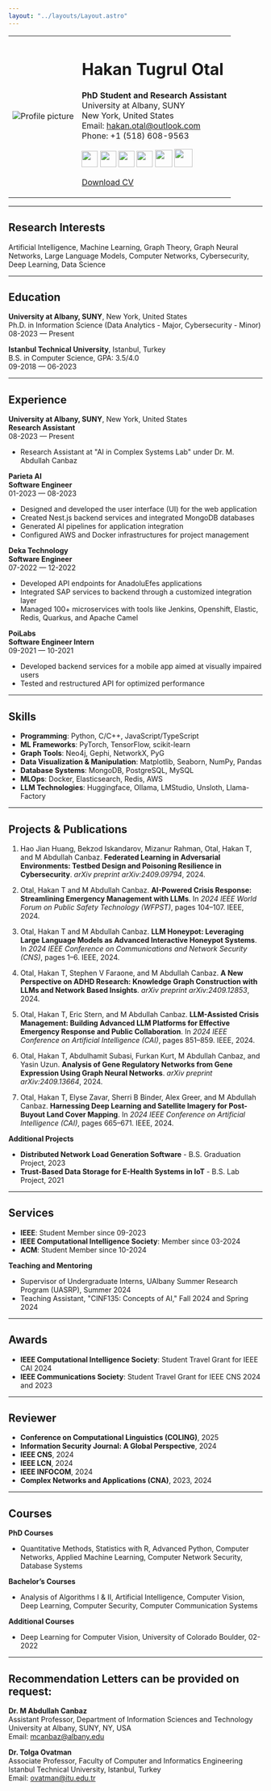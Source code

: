 ```yaml
---
layout: "../layouts/Layout.astro"
---
```


<table>
<tr>
<td>

<img src="/picture.jpg" alt="Profile picture"/>

</td>
<td>

# Hakan Tugrul Otal

**PhD Student and Research Assistant**  
University at Albany, SUNY  
New York, United States  
Email: hakan.otal@outlook.com  
Phone: +1 (518) 608-9563

<div> 
<a href="https://scholar.google.com/citations?user=aomsxFAAAAAJ" target="_blank" rel="noreferrer"><img src="/scholar.png" width="32" height="32" /></a>
<a href="https://www.github.com/hakanotal" target="_blank" rel="noreferrer"><img src="/github.svg" width="32" height="32" /></a> 
<a href="https://www.linkedin.com/in/hakan-tugrul-otal/" target="_blank" rel="noreferrer"><img src="/linkedin.svg" width="32" height="32" /></a> 
<a href="http://www.medium.com/@hakan.otal" target="_blank" rel="noreferrer"><img src="/medium.svg" width="32" height="32" /></a>
<a href="https://huggingface.co/hotal" target="_blank" rel="noreferrer"><img src="/hf.svg" width="34" height="34" /></a>
<a href="https://www.hackerrank.com/hakanotal" target="_blank" rel="noreferrer"><img src="/hackerrank.svg" width="36" height="36" /></a>
</div>

<a href="/CV.pdf" >Download CV</a>

</td>
</tr>
</table>

---

## Research Interests

Artificial Intelligence, Machine Learning, Graph Theory, Graph Neural Networks, Large Language Models, Computer Networks, Cybersecurity, Deep Learning, Data Science

---

## Education

**University at Albany, SUNY**, New York, United States  
Ph.D. in Information Science (Data Analytics - Major, Cybersecurity - Minor)  
08-2023 — Present

**Istanbul Technical University**, Istanbul, Turkey  
B.S. in Computer Science, GPA: 3.5/4.0  
09-2018 — 06-2023

---

## Experience

**University at Albany, SUNY**, New York, United States  
**Research Assistant**  
08-2023 — Present  
- Research Assistant at "AI in Complex Systems Lab" under Dr. M. Abdullah Canbaz

**Parieta AI**  
**Software Engineer**  
01-2023 — 08-2023  
- Designed and developed the user interface (UI) for the web application
- Created Nest.js backend services and integrated MongoDB databases
- Generated AI pipelines for application integration
- Configured AWS and Docker infrastructures for project management

**Deka Technology**  
**Software Engineer**  
07-2022 — 12-2022  
- Developed API endpoints for AnadoluEfes applications
- Integrated SAP services to backend through a customized integration layer
- Managed 100+ microservices with tools like Jenkins, Openshift, Elastic, Redis, Quarkus, and Apache Camel

**PoiLabs**  
**Software Engineer Intern**  
09-2021 — 10-2021  
- Developed backend services for a mobile app aimed at visually impaired users
- Tested and restructured API for optimized performance

---

## Skills

- **Programming**: Python, C/C++, JavaScript/TypeScript  
- **ML Frameworks**: PyTorch, TensorFlow, scikit-learn  
- **Graph Tools**: Neo4j, Gephi, NetworkX, PyG  
- **Data Visualization & Manipulation**: Matplotlib, Seaborn, NumPy, Pandas  
- **Database Systems**: MongoDB, PostgreSQL, MySQL  
- **MLOps**: Docker, Elasticsearch, Redis, AWS  
- **LLM Technologies**: Huggingface, Ollama, LMStudio, Unsloth, Llama-Factory  

---


## Projects & Publications

1. Hao Jian Huang, Bekzod Iskandarov, Mizanur Rahman, Otal, Hakan T, and M Abdullah Canbaz. **Federated Learning in Adversarial Environments: Testbed Design and Poisoning Resilience in Cybersecurity**. *arXiv preprint arXiv:2409.09794*, 2024.

2. Otal, Hakan T and M Abdullah Canbaz. **AI-Powered Crisis Response: Streamlining Emergency Management with LLMs**. In *2024 IEEE World Forum on Public Safety Technology (WFPST)*, pages 104–107. IEEE, 2024.

3. Otal, Hakan T and M Abdullah Canbaz. **LLM Honeypot: Leveraging Large Language Models as Advanced Interactive Honeypot Systems**. In *2024 IEEE Conference on Communications and Network Security (CNS)*, pages 1–6. IEEE, 2024.

4. Otal, Hakan T, Stephen V Faraone, and M Abdullah Canbaz. **A New Perspective on ADHD Research: Knowledge Graph Construction with LLMs and Network Based Insights**. *arXiv preprint arXiv:2409.12853*, 2024.

5. Otal, Hakan T, Eric Stern, and M Abdullah Canbaz. **LLM-Assisted Crisis Management: Building Advanced LLM Platforms for Effective Emergency Response and Public Collaboration**. In *2024 IEEE Conference on Artificial Intelligence (CAI)*, pages 851–859. IEEE, 2024.

6. Otal, Hakan T, Abdulhamit Subasi, Furkan Kurt, M Abdullah Canbaz, and Yasin Uzun. **Analysis of Gene Regulatory Networks from Gene Expression Using Graph Neural Networks**. *arXiv preprint arXiv:2409.13664*, 2024.

7. Otal, Hakan T, Elyse Zavar, Sherri B Binder, Alex Greer, and M Abdullah Canbaz. **Harnessing Deep Learning and Satellite Imagery for Post-Buyout Land Cover Mapping**. In *2024 IEEE Conference on Artificial Intelligence (CAI)*, pages 665–671. IEEE, 2024.

**Additional Projects**  
- **Distributed Network Load Generation Software** - B.S. Graduation Project, 2023  
- **Trust-Based Data Storage for E-Health Systems in IoT** - B.S. Lab Project, 2021  

---

## Services

- **IEEE**: Student Member since 09-2023  
- **IEEE Computational Intelligence Society**: Member since 03-2024  
- **ACM**: Student Member since 10-2024  

**Teaching and Mentoring**  
- Supervisor of Undergraduate Interns, UAlbany Summer Research Program (UASRP), Summer 2024  
- Teaching Assistant, "CINF135: Concepts of AI," Fall 2024 and Spring 2024  

---

## Awards

- **IEEE Computational Intelligence Society**: Student Travel Grant for IEEE CAI 2024  
- **IEEE Communications Society**: Student Travel Grant for IEEE CNS 2024 and 2023  

---

## Reviewer

- **Conference on Computational Linguistics (COLING)**, 2025  
- **Information Security Journal: A Global Perspective**, 2024  
- **IEEE CNS**, 2024  
- **IEEE LCN**, 2024  
- **IEEE INFOCOM**, 2024  
- **Complex Networks and Applications (CNA)**, 2023, 2024  

---

## Courses

**PhD Courses**  
- Quantitative Methods, Statistics with R, Advanced Python, Computer Networks, Applied Machine Learning, Computer Network Security, Database Systems

**Bachelor’s Courses**  
- Analysis of Algorithms I & II, Artificial Intelligence, Computer Vision, Deep Learning, Computer Security, Computer Communication Systems

**Additional Courses**  
- Deep Learning for Computer Vision, University of Colorado Boulder, 02-2022

---

## Recommendation Letters can be provided on request:

**Dr. M Abdullah Canbaz**  
Assistant Professor, Department of Information Sciences and Technology  
University at Albany, SUNY, NY, USA  
Email: mcanbaz@albany.edu  

**Dr. Tolga Ovatman**  
Associate Professor, Faculty of Computer and Informatics Engineering  
Istanbul Technical University, Istanbul, Turkey  
Email: ovatman@itu.edu.tr
